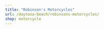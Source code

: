 ```yaml
---
title: "Robinson's Motorcycles"
url: /daytona-beach/robinsons-motorcycles/
shop: motorcycle
---
```

